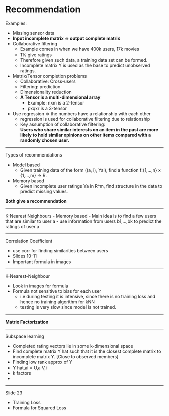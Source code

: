 # Recommendation


Examples:
- Missing sensor data
- **Input incomplete matrix => output complete matrix**
- Collaborative filtering
    - Example comes in when we have 400k users, 17k movies
    - 1% give ratings
    - Therefore given such data, a training data set can be formed. 
    - Incomplete matrix Y is used as the base to predict unobserved ratings.
- Matrix/Tensor completion problems
    - Collaborative: Cross-users
    - Filtering: prediction
    - Dimensionality reduction
    - **A Tensor is a multi-dimensional array**
        - Example: nxm is a 2-tensor
        - pxqxr is a 3-tensor
- Use regression => the numbers have a relationship with each other
    - regression is used for collaborative filtering due to relationship
    - Key assumption of collaborative filtering: <br>
    **Users who share similar interests on an item in the past are more likely to 
    hold similar opinions on other items compared with a randomly chosen user.**

---
Types of recommendations
- Model based
    - Given training data of the form ((a, i), Yai), find a function
    f:{1,...,n} x {1,...,m} -> R.
- Memory based
    - Given incomplete user ratings Ya in R^m, find structure in
    the data to predict missing values.
   
**Both give a recommendation**

---
K-Nearest Neighbours
    - Memory based
    - Main idea is to find a few users that are similar to user a
    - use information from users b1,...,bk to predict the ratings
    of user a

---
Correlation Coefficient
- use corr for finding similarities between users
- Slides 10-11
- Important formula in images

---
K-Nearest-Neighbour
- Look in images for formula
- Formula not sensitive to bias for each user
    - i.e during testing it is intensive, since there is no training loss and
    hence no training algorithm for kNN
    - testing is very slow since model is not trained. 

---
**Matrix Factorization**

---
Subspace learning
- Completed rating vectors lie in some k-dimensional space
- Find complete matrix Y hat such that it is the closest complete matrix
to incomplete matrix Y. [Close to observed members]
-  Finding low rank approx of Y
- Y hat,ai = U,a V,i
- k factors
- 

---
Slide 23
- Training Loss
- Formula for Squared Loss



